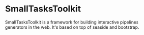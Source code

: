 # SmallTasksToolkit
SmallTasksToolkit is a framework for building interactive pipelines generators in the web. It's based on top of seaside and bootstrap.
